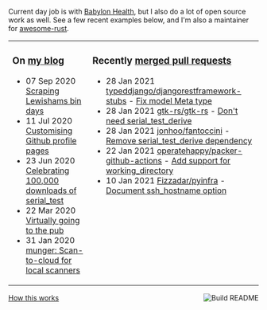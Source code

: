 Current day job is with [Babylon Health](https://github.com/babylonhealth), but I also do a lot of open source work as well. See a few recent examples below, and I'm also a maintainer for [awesome-rust](https://github.com/rust-unofficial/awesome-rust).

<table><tr><td valign="top">

### On [my blog](https://tevps.net/blog)
<!-- blog starts -->
* 07 Sep 2020 [Scraping Lewishams bin days](https://tevps.net/blog/2020/9/7/scraping-lewishams-bin-days/)
* 11 Jul 2020 [Customising Github profile pages](https://tevps.net/blog/2020/7/11/customising-github-profile-pages/)
* 23 Jun 2020 [Celebrating 100,000 downloads of serial_test](https://tevps.net/blog/2020/6/23/celebrating-100000-downloads-serial_test/)
* 22 Mar 2020 [Virtually going to the pub](https://tevps.net/blog/2020/3/22/virtually-going-pub/)
* 31 Jan 2020 [munger: Scan-to-cloud for local scanners](https://tevps.net/blog/2020/1/31/munger-scan-to-cloud-for-local-scanners/)
<!-- blog ends -->

</td><td valign="top">

### Recently [merged pull requests](https://github.com/search?o=desc&q=is%3Apr+author%3Apalfrey+-user%3Apalfrey+is%3Amerged+is%3Apublic&s=created&type=Issues)

<!-- prs starts -->
* 28 Jan 2021 [typeddjango/djangorestframework-stubs](https://github.com/typeddjango/djangorestframework-stubs) - [Fix model Meta type](https://github.com/typeddjango/djangorestframework-stubs/pull/127)
* 28 Jan 2021 [gtk-rs/gtk-rs](https://github.com/gtk-rs/gtk-rs) - [Don't need serial_test_derive](https://github.com/gtk-rs/gtk-rs/pull/273)
* 28 Jan 2021 [jonhoo/fantoccini](https://github.com/jonhoo/fantoccini) - [Remove serial_test_derive dependency](https://github.com/jonhoo/fantoccini/pull/122)
* 22 Jan 2021 [operatehappy/packer-github-actions](https://github.com/operatehappy/packer-github-actions) - [Add support for working_directory](https://github.com/operatehappy/packer-github-actions/pull/11)
* 10 Jan 2021 [Fizzadar/pyinfra](https://github.com/Fizzadar/pyinfra) - [Document ssh_hostname option](https://github.com/Fizzadar/pyinfra/pull/513)
<!-- prs ends -->

</td></tr></table>

<a href="https://github.com/palfrey/palfrey/actions"><img src="https://github.com/palfrey/palfrey/workflows/Build%20README/badge.svg?branch=master" align="right" alt="Build README"></a> <a href="https://tevps.net/blog/2020/7/11/customising-github-profile-pages/">How this works</a>
